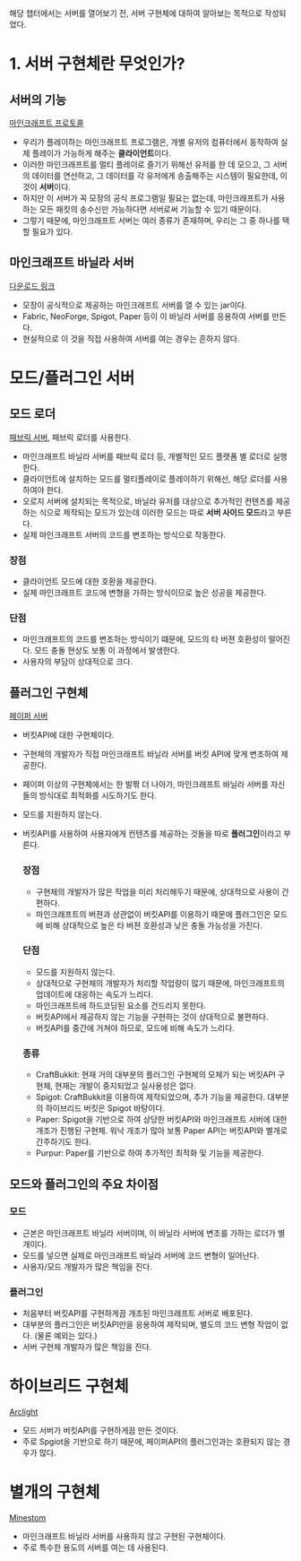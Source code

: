 해당 챕터에서는 서버를 열어보기 전, 서버 구현체에 대하여 알아보는 목적으로 작성되었다.

# 1. 서버 구현체란 무엇인가?
## 서버의 기능
[마인크래프트 프로토콜](https://wiki.vg/Protocol)  
- 우리가 플레이하는 마인크래프트 프로그램은, 개별 유저의 컴퓨터에서 동작하여 실제 플레이가 가능하게 해주는 **클라이언트**이다.  
- 이러한 마인크래프트를 멀티 플레이로 즐기기 위해선 유저를 한 데 모으고, 그 서버의 데이터를 연산하고, 그 데이터를 각 유저에게 송출해주는 시스템이 필요한데, 이것이 **서버**이다.
- 하지만 이 서버가 꼭 모장의 공식 프로그램일 필요는 없는데, 마인크래프트가 사용하는 모든 패킷의 송수신만 가능하다면 서버로써 기능할 수 있기 때문이다.
- 그렇기 때문에, 마인크래프트 서버는 여러 종류가 존재하며, 우리는 그 중 하나를 택할 필요가 있다.

## 마인크래프트 바닐라 서버
[다운로드 링크](https://www.minecraft.net/ko-kr/download/server)  
- 모장이 공식적으로 제공하는 마인크래프트 서버를 열 수 있는 jar이다.
- Fabric, NeoForge, Spigot, Paper 등이 이 바닐라 서버를 응용하여 서버를 만든다.
- 현실적으로 이 것을 직접 사용하여 서버를 여는 경우는 흔하지 않다.

# 모드/플러그인 서버
## 모드 로더
[패브릭 서버](https://fabricmc.net/use/server/), 패브릭 로더를 사용한다.
- 마인크래프트 바닐라 서버를 패브릭 로더 등, 개별적인 모드 플랫폼 별 로더로 실행한다.
- 클라이언트에 설치하는 모드를 멀티플레이로 플레이하기 위해선, 해당 로더를 사용하여야 한다.
- 오로지 서버에 설치되는 목적으로, 바닐라 유저를 대상으로 추가적인 컨텐츠를 제공하는 식으로 제작되는 모드가 있는데 이러한 모드는 따로 **서버 사이드 모드**라고 부른다.
- 실제 마인크래프트 서버의 코드를 변조하는 방식으로 작동한다.

### 장점
- 클라이언트 모드에 대한 호환을 제공한다.
- 실제 마인크래프트 코드에 변형을 가하는 방식이므로 높은 성공을 제공한다.

### 단점
- 마인크래프트의 코드를 변조하는 방식이기 떄문에, 모드의 타 버젼 호환성이 떨어진다. 모드 충돌 현상도 보통 이 과정에서 발생한다.
- 사용자의 부담이 상대적으로 크다.

## 플러그인 구현체
[페이퍼 서버](https://papermc.io/downloads)
- 버킷API에 대한 구현체이다.
- 구현체의 개발자가 직접 마인크래프트 바닐라 서버를 버킷 API에 맞게 변조하여 제공한다.
- 페이퍼 이상의 구현체에서는 한 발짞 더 나아가, 마인크래프트 바닐라 서버를 자신들의 방식대로 최적화를 시도하기도 한다.
- 모드를 지원하지 않는다.
- 버킷API를 사용하여 사용자에게 컨텐츠를 제공하는 것들을 따로 **플러그인**이라고 부른다.

  ### 장점
  - 구현체의 개발자가 많은 작업을 미리 처리해두기 때문에, 상대적으로 사용이 간편하다.
  - 마인크래프트의 버젼과 상관없이 버킷API를 이용하기 때문에 플러그인은 모드에 비해 상대적으로 높은 타 버젼 호환성과 낮은 충돌 가능성을 가진다.

  ### 단점
  - 모드를 지원하지 않는다.
  - 상대적으로 구현체의 개발자가 처리할 작업량이 많기 때문에, 마인크래프트의 업데이트에 대응하는 속도가 느리다.
  - 마인크래프트에 하드코딩된 요소를 건드리지 못한다.
  - 버킷API에서 제공하지 않는 기능을 구현하는 것이 상대적으로 불편하다.
  - 버킷API를 중간에 거쳐야 하므로, 모드에 비해 속도가 느리다.
 
  ### 종류
  - CraftBukkit: 현재 거의 대부분의 플러그인 구현체의 모체가 되는 버킷API 구현체, 현재는 개발이 중지되었고 실사용성은 없다.
  - Spigot: CraftBukkit을 이용하여 제작되었으며, 추가 기능을 제공한다. 대부분의 하이브리드 버킷은 Spigot 바탕이다.
  - Paper: Spigot을 기반으로 하여 상당한 버킷API와 마인크래프트 서버에 대한 개조가 진행된 구현체. 워낙 개조가 많아 보통 Paper API는 버킷API와 별개로 간주하기도 한다.
  - Purpur: Paper를 기반으로 하여 추가적인 최적화 및 기능을 제공한다.

## 모드와 플러그인의 주요 차이점
### 모드
- 근본은 마인크래프트 바닐라 서버이며, 이 바닐라 서버에 변조를 가하는 로더가 별개이다.
- 모드를 넣으면 실제로 마인크래프트 바닐라 서버에 코드 변형이 일어난다.
- 사용자/모드 개발자가 많은 책임을 진다.

### 플러그인
- 처음부터 버킷API를 구현하게끔 개조된 마인크래프트 서버로 배포된다.
- 대부분의 플러그인은 버킷API만을 응용하여 제작되며, 별도의 코드 변형 작업이 없다. (물론 예외는 있다.)
- 서버 구현체 개발자가 많은 책임을 진다.

# 하이브리드 구현체
[Arclight](https://github.com/IzzelAliz/Arclight)
- 모드 서버가 버킷API를 구현하게끔 만든 것이다.
- 주로 Spgiot을 기반으로 하기 때문에, 페이퍼API의 플러그인과는 호환되지 않는 경우가 많다.

# 별개의 구현체
[Minestom](https://github.com/Minestom/Minestom)
- 마인크래프트 바닐라 서버를 사용하지 않고 구현된 구현체이다.
- 주로 특수한 용도의 서버를 여는 데 사용된다.
